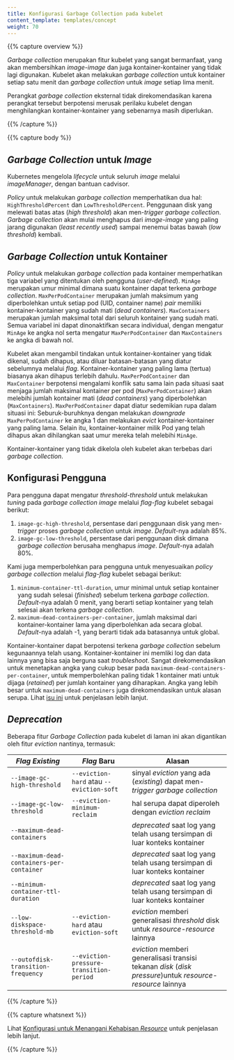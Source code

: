 ```yaml
---
title: Konfigurasi Garbage Collection pada kubelet
content_template: templates/concept
weight: 70
---
```


{{% capture overview %}}

*Garbage collection* merupakan fitur kubelet yang sangat bermanfaat, yang akan membersihkan *image-image* dan juga kontainer-kontainer
yang tidak lagi digunakan. Kubelet akan melakukan *garbage collection* untuk kontainer setiap satu menit dan *garbage collection* untuk
*image* setiap lima menit.

Perangkat *garbage collection* eksternal tidak direkomendasikan karena perangkat tersebut berpotensi merusak perilaku kubelet dengan
menghilangkan kontainer-kontainer yang sebenarnya masih diperlukan.

{{% /capture %}}


{{% capture body %}}

## *Garbage Collection* untuk *Image*

Kubernetes mengelola *lifecycle* untuk seluruh *image* melalui *imageManager*, dengan bantuan cadvisor.

*Policy* untuk melakukan *garbage collection* memperhatikan dua hal: `HighThresholdPercent` dan `LowThresholdPercent`.
Penggunaan disk yang melewati batas atas (*high threshold*) akan men-*trigger* *garbage collection*.
*Garbage collection* akan mulai menghapus dari *image-image* yang paling jarang digunakan (*least recently used*)
sampai menemui batas bawah (*low threshold*) kembali.

## *Garbage Collection* untuk Kontainer

*Policy* untuk melakukan *garbage collection* pada kontainer memperhatikan tiga variabel yang ditentukan oleh pengguna (*user-defined*).
`MinAge` merupakan umur minimal dimana suatu kontainer dapat terkena *garbage collection*.
`MaxPerPodContainer` merupakan jumlah maksimum yang diperbolehkan untuk setiap pod (UID, container name) *pair* memiliki
kontainer-kontainer yang sudah mati (*dead containers*). `MaxContainers` merupakan jumlah maksimal total dari seluruh kontainer yang sudah mati.
Semua variabel ini dapat dinonaktifkan secara individual, dengan mengatur `MinAge` ke angka nol serta mengatur `MaxPerPodContainer` dan `MaxContainers`
ke angka di bawah nol.

Kubelet akan mengambil tindakan untuk kontainer-kontainer yang tidak dikenal, sudah dihapus, atau diluar batasan-batasan yang diatur
sebelumnya melalui *flag*. Kontainer-kontainer yang paling lama (tertua) biasanya akan dihapus terlebih dahulu. `MaxPerPodContainer` dan `MaxContainer`
berpotensi mengalami konflik satu sama lain pada situasi saat menjaga jumlah maksimal kontainer per pod (`MaxPerPodContainer`) akan melebihi
jumlah kontainer mati (*dead containers*) yang diperbolehkan (`MaxContainers`).
`MaxPerPodContainer` dapat diatur sedemikian rupa dalam situasi ini: Seburuk-buruhknya dengan melakukan *downgrade* `MaxPerPodContainer` ke angka 1
dan melakukan *evict* kontainer-kontainer yang paling lama. Selain itu, kontainer-kontainer milik Pod yang telah dihapus akan dihilangkan
saat umur mereka telah melebihi `MinAge`.

Kontainer-kontainer yang tidak dikelola oleh kubelet akan terbebas dari *garbage collection*.

## Konfigurasi Pengguna

Para pengguna dapat mengatur *threshold-threshold* untuk melakukan *tuning* pada *garbage collection image*
melalui *flag-flag* kubelet sebagai berikut:

1. `image-gc-high-threshold`, persentase dari penggunaan disk yang men-*trigger* proses *garbage collection* untuk *image*.
*Default*-nya adalah 85%.
2. `image-gc-low-threshold`, persentase dari penggunaan disk dimana *garbage collection* berusaha menghapus *image*.
*Default*-nya adalah 80%.

Kami juga memperbolehkan para pengguna untuk menyesuaikan *policy garbage collection* melalui
*flag-flag* kubelet sebagai berikut:

1. `minimum-container-ttl-duration`, umur minimal untuk setiap kontainer yang sudah selesai (*finished*) sebelum
terkena *garbage collection*. *Default*-nya adalah 0 menit, yang berarti setiap kontainer yang telah selesai akan
terkena *garbage collection*.
2. `maximum-dead-containers-per-container`, jumlah maksimal dari kontainer-kontainer lama yang diperbolehkan ada
secara global. *Default*-nya adalah -1, yang berarti tidak ada batasannya untuk global.

Kontainer-kontainer dapat berpotensi terkena *garbage collection* sebelum kegunaannya telah usang. Kontainer-kontainer
ini memliki log dan data lainnya yang bisa saja berguna saat *troubleshoot*. Sangat direkomendasikan untuk menetapkan
angka yang cukup besar pada `maximum-dead-containers-per-container`, untuk memperbolehkan paling tidak 1 kontainer mati
untuk dijaga (*retained*) per jumlah kontainer yang diharapkan. Angka yang lebih besar untuk `maximum-dead-containers`
juga direkomendasikan untuk alasan serupa.
Lihat [isu ini](https://github.com/kubernetes/kubernetes/issues/13287) untuk penjelasan lebih lanjut.


## *Deprecation*

Beberapa fitur *Garbage Collection* pada kubelet di laman ini akan digantikan oleh fitur *eviction* nantinya, termasuk:

| *Flag Existing* | *Flag* Baru | Alasan |
| ------------- | -------- | --------- |
| `--image-gc-high-threshold` | `--eviction-hard` atau `--eviction-soft` | sinyal *eviction* yang ada (*existing*) dapat men-*trigger* *garbage collection* |
| `--image-gc-low-threshold` | `--eviction-minimum-reclaim` | hal serupa dapat diperoleh dengan *eviction reclaim* |
| `--maximum-dead-containers` | | *deprecated* saat log yang telah usang tersimpan di luar konteks kontainer |
| `--maximum-dead-containers-per-container` | | *deprecated* saat log yang telah usang tersimpan di luar konteks kontainer |
| `--minimum-container-ttl-duration` | | *deprecated* saat log yang telah usang tersimpan di luar konteks kontainer |
| `--low-diskspace-threshold-mb` | `--eviction-hard` atau `eviction-soft` | *eviction* memberi generalisasi *threshold* disk untuk *resource-resource* lainnya |
| `--outofdisk-transition-frequency` | `--eviction-pressure-transition-period` | *eviction* memberi generalisasi transisi tekanan *disk* (*disk pressure*)untuk *resource-resource* lainnya |

{{% /capture %}}

{{% capture whatsnext %}}

Lihat [Konfigurasi untuk Menangani Kehabisan *Resource*](/docs/tasks/administer-cluster/out-of-resource/) untuk penjelasan lebih lanjut.

{{% /capture %}}
